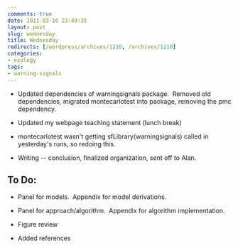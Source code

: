 ```yaml
---
comments: true
date: 2011-03-16 23:49:35
layout: post
slug: wednesday
title: Wednesday
redirects: [/wordpress/archives/1210, /archives/1210]
categories:
- ecology
tags:
- warning-signals
---
```



	
  * Updated dependencies of warningsignals package.  Removed old dependencies, migrated montecarlotest into package, removing the pmc dependency.

	
  * Updated my webpage teaching statement (lunch break)

	
  * montecarlotest wasn't getting sfLibrary(warningsignals) called in yesterday's runs, so redoing this.

	
  * Writing -- conclusion, finalized organization, sent off to Alan.




## To Do:





	
  * Panel for models.  Appendix for model derivations.

	
  * Panel for approach/algorithm.  Appendix for algorithm implementation.

	
  * Figure review

	
  * Added references



